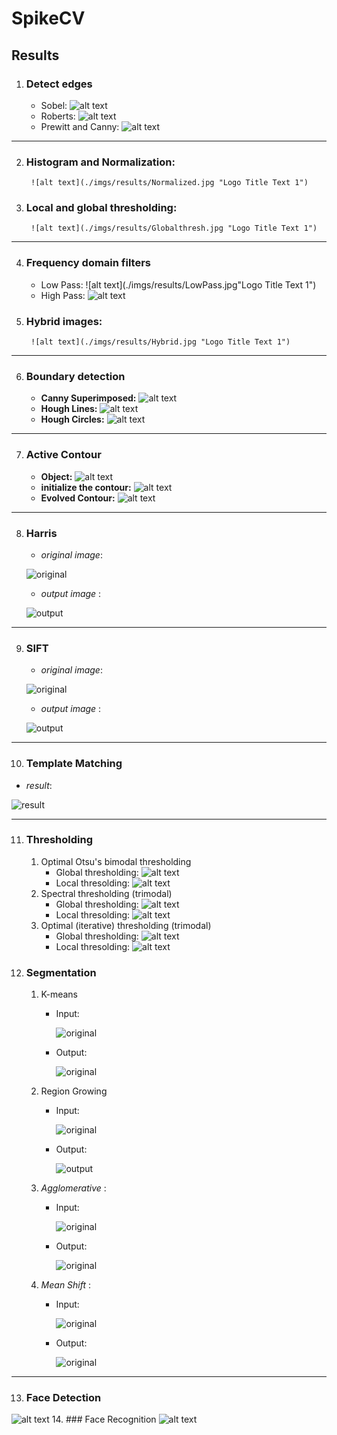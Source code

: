 # SpikeCV

## Results

1. ### Detect edges
    * Sobel:
        ![alt text](./imgs/results/Sobel.jpg "Logo Title Text 1")
    * Roberts:
        ![alt text](./imgs/results/Roberts.jpg "Logo Title Text 1")
    * Prewitt and Canny:
        ![alt text](./imgs/results/Prewit.jpg "Logo Title Text 1")

---

2. ### Histogram and Normalization:
        ![alt text](./imgs/results/Normalized.jpg "Logo Title Text 1")
3. ### Local and global thresholding:
        ![alt text](./imgs/results/Globalthresh.jpg "Logo Title Text 1")

---

4. ### Frequency domain filters
    * Low Pass: 
        ![alt text](./imgs/results/LowPass.jpg"Logo Title Text 1")
    * High Pass:
        ![alt text](./imgs/results/HighPass.jpg "Logo Title Text 1")
5. ### Hybrid images:
        ![alt text](./imgs/results/Hybrid.jpg "Logo Title Text 1")


---


6. ### Boundary detection
    * **Canny Superimposed:**
        ![alt text](./imgs/results/canny.png "Logo Title Text 1")
    * **Hough Lines:**
        ![alt text](./imgs/results/hough_lines.png "Logo Title Text 1")
    * **Hough Circles:**
        ![alt text](./imgs/results/circles.png "Logo Title Text 1")

---

7. ### Active Contour
    * **Object:** 
        ![alt text](./imgs/object.png "Logo Title Text 1")
    *  **initialize the contour:** 
        ![alt text](./imgs/results/Initial_setup.jpg "Logo Title Text 1")
    * **Evolved Contour:**
        ![alt text](./imgs/results/result.png "Logo Title Text 1")

---

8. ### Harris

   - _original image_:

   ![original](imgs/chess.png)

   - _output image_ :

   ![output](imgs/results/chessCorners.png)

---

9. ### SIFT

   - _original image_:

   ![original](imgs/lena.jpg)

   - _output image_ :

   ![output](imgs/results/lenaOut.png)

---

10. ### Template Matching

   - _result_:

   ![result](imgs/results/templateMatching.png)

---

11. ### Thresholding
      1. Optimal Otsu's bimodal thresholding
         * Global thresholding: 
            ![alt text](./imgs/results/optimalOtsu_global.png "Global thresholding")
         * Local thresolding: 
            ![alt text](./imgs/results/optimalOtsu_local.png "Local thresolding")
      2. Spectral thresholding (trimodal)
         * Global thresholding: 
            ![alt text](./imgs/results/spectral_global.png "Global thresholding")
         * Local thresolding: 
            ![alt text](./imgs/results/spectral_local.png  "Local thresolding")
      3. Optimal (iterative) thresholding (trimodal)
         * Global thresholding: 
            ![alt text](./imgs/results/optimal_global.png "Global thresholding")
         * Local thresolding: 
            ![alt text](./imgs/results/optimal_local.png "Local thresholding")
12. ### Segmentation
      1. K-means
         * Input:
         
            ![original](imgs/lena.jpg)
         * Output:
         
            ![original](imgs/kmeans_output.png)
      2. Region Growing
         * Input:
            
            ![original](imgs/mri.jpg)
         * Output:
         
            ![output](imgs/results/mri-out.jpg)
      3. _Agglomerative_ :
         * Input:
         
            ![original](imgs/lena.jpg)
         * Output:
         
            ![original](imgs/results/agglo_output.png)
      4. _Mean Shift_ :
         * Input:
         
            ![original](imgs/lena.jpg)
         * Output:
         
            ![original](imgs/results/meanShift_output.png)


---

13. ### Face Detection
   ![alt text](./UI/imgs/1_1.png "Face Detection")
14. ### Face Recognition
   ![alt text](./UI/imgs/2_1.png "Face Recognition")
   
